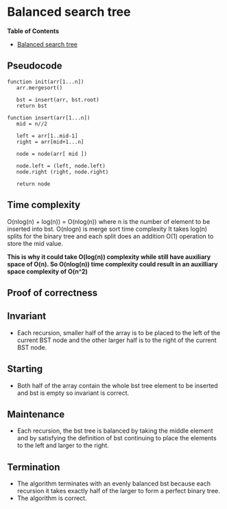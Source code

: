 # Balanced search tree

<!-- markdown-toc start - Don't edit this section. Run M-x markdown-toc-refresh-toc -->
**Table of Contents**

- [Balanced search tree](#balanced-search-tree)

<!-- markdown-toc end -->

## Pseudocode


```
function init(arr[1...n])
   arr.mergesort() 
   
   bst = insert(arr, bst.root)
   return bst
   
function insert(arr[1...n])
   mid = n//2

   left = arr[1..mid-1]
   right = arr[mid+1...n]
   
   node = node(arr[ mid ])

   node.left = (left, node.left)
   node.right (right, node.right)
   
   return node
```

## Time complexity
O(nlog(n) + log(n)) = O(nlog(n)) where n is the number of element to be inserted into bst. O(nlogn) is merge sort time complexity
It takes log(n) splits for the binary tree and each split does an addition O(1) operation to store the mid value.

**This is why it could take O(log(n)) complexity while still have auxiliary space of O(n). So O(nlog(n)) time complexity could result in an auxilliary space complexity of O(n^2)**



## Proof of correctness

## Invariant
* Each recursion, smaller half of the array is to be placed to the left of the current BST node and the other larger half is to the right of the current BST node.

## Starting
* Both half of the array contain the whole bst tree element to be inserted and bst is empty so invariant is correct.

## Maintenance
* Each recursion, the bst tree is balanced by taking the middle element and by satisfying the definition of bst continuing to place the elements to the left and larger to the right.

## Termination
* The algorithm terminates with an evenly balanced bst because each recursion it takes exactly half of the larger to form a perfect binary tree.
* The algorithm is correct.
